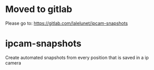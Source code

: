 # Moved to gitlab
Please go to: https://gitlab.com/lalelunet/ipcam-snapshots

# ipcam-snapshots
Create automated snapshots from every position that is saved in a ip camera
